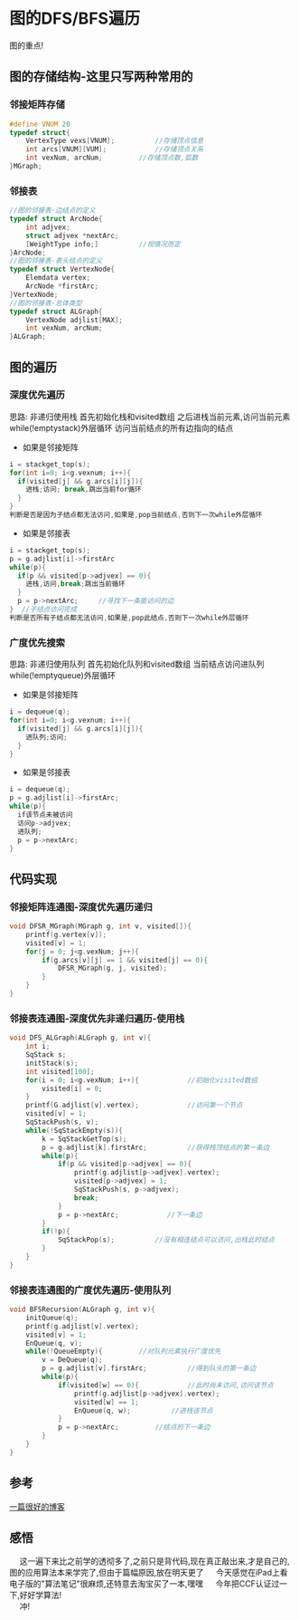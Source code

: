 # 图的DFS/BFS遍历



图的重点!
<!--more-->

## 图的存储结构-这里只写两种常用的
### **邻接矩阵存储**
```C
#define VNUM 20
typedef struct{
    VertexType vexs[VNUM];          //存储顶点信息
    int arcs[VNUM][VUM];            //存储顶点关系
    int vexNum, arcNum;         //存储顶点数,弧数
}MGraph;
```
### **邻接表**
```C
//图的邻接表-边结点的定义
typedef struct ArcNode{
    int adjvex;
    struct adjvex *nextArc;
    [WeightType info;]          //视情况而定
}ArcNode;
//图的邻接表-表头结点的定义
typedef struct VertexNode{
    Elemdata vertex;
    ArcNode *firstArc;
}VertexNode;
//图的邻接表-总体类型
typedef struct ALGraph{
    VertexNode adjlist[MAX];
    int vexNum, arcNum;
}ALGraph;
```

## 图的遍历

### **深度优先遍历**
思路: 非递归使用栈
首先初始化栈和visited数组
之后进栈当前元素,访问当前元素
while(!emptystack)外层循环
访问当前结点的所有边指向的结点
 - 如果是邻接矩阵
```C
i = stackget_top(s);
for(int i=0; i<g.vexnum; i++){
  if(visited[j] && g.arcs[i][j]){
    进栈;访问; break,跳出当前for循环
  }
}
判断是否是因为子结点都无法访问,如果是,pop当前结点,否则下一次while外层循环
```

 - 如果是邻接表
```C
i = stackget_top(s);
p = g.adjlist[i]->firstArc
while(p){
  if(p && visited[p->adjvex] == 0){
    进栈,访问,break;跳出当前循环
  }
  p = p->nextArc;     //寻找下一条能访问的边
}  //子结点访问完成
判断是否所有子结点都无法访问,如果是,pop此结点,否则下一次while外层循环
```

### **广度优先搜索**
思路: 非递归使用队列
首先初始化队列和visited数组
当前结点访问进队列
while(!emptyqueue)外层循环

 - 如果是邻接矩阵
```C
i = dequeue(q);
for(int i=0; i<g.vexnum; i++){
  if(visited[j] && g.arcs[i][j]){
    进队列;访问;
  }
}
```

 - 如果是邻接表
```C
i = dequeue(q);
p = g.adjlist[i]->firstArc;
while(p){
  if该节点未被访问
  访问p->adjvex;
  进队列;
  p = p->nextArc;
}
```

## 代码实现

### **邻接矩阵连通图-深度优先遍历递归**
```C
void DFSR_MGraph(MGraph g, int v, visited[]){
    printf(g.vertex[v]);
    visited[v] = 1;
    for(j = 0; j<g.vexNum; j++){
        if(g.arcs[v][j] == 1 && visited[j] == 0){
            DFSR_MGraph(g, j, visited);
        }
    }
}
```

### **邻接表连通图-深度优先非递归遍历-使用栈**
```C
void DFS_ALGraph(ALGraph g, int v){
    int i;
    SqStack s;
    initStack(s);
    int visited[100];
    for(i = 0; i<g.vexNum; i++){            //初始化visited数组
        visited[i] = 0;
    }
    printf(G.adjlist[v].vertex);            //访问第一个节点
    visited[v] = 1;
    SqStackPush(s, v);
    while(!SqStackEmpty(s)){
        k = SqStackGetTop(s);
        p = g.adjlist[k].firstArc;          //获得栈顶结点的第一条边
        while(p){
            if(p && visited[p->adjvex] == 0){
                printf(g.adjlist[p->adjvex].vertex);
                visited[p->adjvex] = 1;
                SqStackPush(s, p->adjvex);
                break;
            }
            p = p->nextArc;            //下一条边
        }
        if(!p){
            SqStackPop(s);          //没有相连结点可以访问,出栈此时结点
        }
    }
}
```

### **邻接表连通图的广度优先遍历-使用队列**
```C
void BFSRecursion(ALGraph g, int v){
    initQueue(q);
    printf(g.adjlist[v].vertex);
    visited[v] = 1;
    EnQueue(q, v);
    while(!QueueEmpty){         //对队列元素执行广度优先
        v = DeQueue(q);
        p = g.adjlist[v].firstArc;          //得到队头的第一条边
        while(p){
            if(visited[w] == 0){            //此时尚未访问,访问该节点
                printf(g.adjlist[p->adjvex].vertex);
                visited[w] == 1;
                EnQueue(q, w);          //进栈该节点
            }
            p = p->nextArc;         //结点的下一条边
        }
    }
}
```

## 参考
[一篇很好的博客](https://blog.csdn.net/collonn/article/details/17923851)

## 感悟
&emsp; 这一遍下来比之前学的透彻多了,之前只是背代码,现在真正敲出来,才是自己的,图的应用算法本来学完了,但由于篇幅原因,放在明天更了
&emsp; 今天感觉在iPad上看电子版的"算法笔记"很麻烦,还特意去淘宝买了一本,嘿嘿
&emsp; 今年把CCF认证过一下,好好学算法! <br>
&emsp; 冲!

